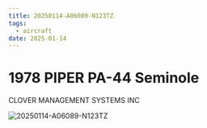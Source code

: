 ```yaml
---
title: 20250114-A06089-N123TZ
tags:
  - aircraft
date: 2025-01-14
---
```


# 1978 PIPER PA-44 Seminole

CLOVER MANAGEMENT SYSTEMS INC

![20250114-A06089-N123TZ](/aircraft/20250114-A06089-N123TZ.jpg)